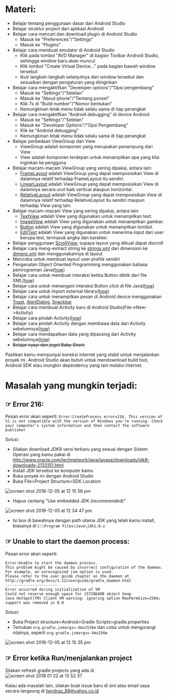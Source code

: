 # Materi:
* Belajar tentang penggunaan dasar dari Android Studio
* Belajar struktur project dari aplikasi Android
* Belajar cara mencari dan download plugin di Android Studio
  * Masuk ke "Preferences"/"Settings"
  * Masuk ke "Plugins"
* Belajar cara membuat emulator di Android Studio
  * Klik pada tombol "AVD Manager" di bagian Toolbar Android Studio, sehingga window baru akan muncul
  * Klik tombol "Create Virtual Device..." pada bagian bawah window tersebut
  * Ikuti langkah-langkah selanjutnya dari window tersebut dan sesuaikan dengan pengaturan yang diinginkan
* Belajar cara mengaktifkan "Developer options"/"Opsi pengembang"
  * Masuk ke "Settings"/"Setelan"
  * Masuk ke "About phone"/"Tentang ponsel"
  * Klik 7x di "Build number"/"Nomor bentukan"
  * Kemungkinan letak menu tidak selalu sama di tiap perangkat
* Belajar cara mengaktifkan "Android debugging" di device Android
  * Masuk ke "Settings"/"Setelan"
  * Masuk ke "Developer Options"/"Opsi Pengembang"
  * Klik ke "Android debugging"
  * Kemungkinan letak menu tidak selalu sama di tiap perangkat
* Belajar perbedaan ViewGroup dan View
  * ViewGroup adalah komponen yang merupakan penampung dari View
  * View adalah komponen terdepan untuk menampilkan apa yang kita inginkan ke pengguna
* Belajar macam-macam ViewGroup yang sering dipakai, antara lain:
  * [FrameLayout](https://github.com/hendrawd/iak3.3_beginner_pertemuan1/blob/master/app/src/main/res/layout/activity_frame_layout.xml) adalah ViewGroup yang dapat memposisikan View di dalamnya relatif terhadap FrameLayout itu sendiri.
  * [LinearLayout](https://github.com/hendrawd/iak3.3_beginner_pertemuan1/blob/master/app/src/main/res/layout/activity_linear_layout.xml) adalah ViewGroup yang dapat memposisikan View di dalamnya secara urut baik vertical ataupun horizontal.
  * [RelativeLayout](https://github.com/hendrawd/iak3.3_beginner_pertemuan1/blob/master/app/src/main/res/layout/activity_relative_layout.xml) adalah ViewGroup yang dapat memposisikan View di dalamnya relatif terhadap RelativeLayout itu sendiri maupun terhadap View yang lain.
* Belajar macam-macam View yang sering dipakai, antara lain:
  * [TextView](https://github.com/hendrawd/iak3.3_beginner_pertemuan1/blob/master/app/src/main/res/layout/activity_profile.xml#L21) adalah View yang digunakan untuk menampilkan text.
  * [ImageView](https://github.com/hendrawd/iak3.3_beginner_pertemuan1/blob/master/app/src/main/res/layout/activity_image_view.xml) adalah View yang digunakan untuk menampilkan gambar.
  * [Button](https://github.com/hendrawd/iak3.3_beginner_pertemuan1/blob/master/app/src/main/res/layout/activity_profile.xml#L39) adalah View yang digunakan untuk menampilkan tombol.
  * [EditText](https://github.com/hendrawd/iak3.3_beginner_pertemuan1/blob/master/app/src/main/res/layout/activity_profile.xml#L71) adalah View yang digunakan untuk menerima input dari user berupa text, termasuk angka dan karakter.
* Belajar penggunaan [ScrollView](https://github.com/hendrawd/iak3.3_beginner_pertemuan1/blob/master/app/src/main/res/layout/activity_profile.xml#L2), supaya layout yang dibuat dapat discroll
* Belajar cara meng-extract string ke [strings.xml](https://github.com/hendrawd/iak3.3_beginner_pertemuan1/blob/master/app/src/main/res/values/strings.xml) dan dimension ke [dimens.xml](https://github.com/hendrawd/iak3.3_beginner_pertemuan1/blob/master/app/src/main/res/values/dimens.xml) dan menggunakannya di layout
* Mencoba untuk membuat layout user profile sendiri
* Pengenalan Object Oriented Programming menggunakan bahasa pemrograman Java([how](https://github.com/hendrawd/MateriIndonesiaAndroidKejar-Beginner/tree/master/app/src/main/java/company/helloworld/oop))
* Belajar cara untuk membuat interaksi ketika Button diklik dari file XML([how](https://github.com/hendrawd/iak3.3_beginner_pertemuan1/blob/master/app/src/main/res/layout/activity_profile.xml#L42))
* Belajar cara untuk menangani interaksi Button click di file Java([how](https://github.com/hendrawd/iak3.3_beginner_pertemuan1/blob/master/app/src/main/java/company/helloworld/MainActivity.java#L25))
* Belajar cara untuk import external library([how](https://github.com/hendrawd/iak3.3_beginner_pertemuan1/blob/master/app/build.gradle#L28))
* Belajar cara untuk menampilkan pesan di Android device menggunakan [Toast](https://github.com/hendrawd/iak3.3_beginner_pertemuan1/blob/master/app/src/main/java/company/helloworld/MainActivity.java#L32), [AlertDialog](https://github.com/hendrawd/iak3.3_beginner_pertemuan1/blob/master/app/src/main/java/company/helloworld/MainActivity.java#L43), [Snackbar](https://github.com/hendrawd/iak3.3_beginner_pertemuan1/blob/master/app/src/main/java/company/helloworld/MainActivity.java#L37)
* Belajar cara membuat Activity baru di Android Studio(File->New->Activity)
* Belajar cara pindah Activity([how](https://github.com/hendrawd/iak3.3_beginner_pertemuan1/blob/master/app/src/main/java/company/helloworld/MainActivity.java#L48))
* Belajar cara pindah Activity dengan membawa data dari Activity sebelumnya([how](https://github.com/hendrawd/iak3.3_beginner_pertemuan1/blob/master/app/src/main/java/company/helloworld/MainActivity.java#L55))
* Belajar cara mendapatkan data yang dipassing dari Activity sebelumnya([how](https://github.com/hendrawd/iak3.3_beginner_pertemuan1/blob/master/app/src/main/java/company/helloworld/DetailActivity.java#L15))
* ~~Belajar nyayi dan joget Baby Shark~~

Pastikan kamu mempunyai koneksi internet yang stabil untuk menjalankan proyek ini. Android Studio akan butuh untuk mendownload build tool, Android SDK atau mungkin dependency yang lain melalui internet.

# Masalah yang mungkin terjadi:

## ☞ Error 216:

Pesan error akan seperti: `Error:CreateProcess error=216, This version of %1 is not compatible with the version of Windows you're running. Check your computer's system information and then contact the software publisher`

Solusi:

* Silakan download JDK8 versi terbaru yang sesuai dengan Sistem Operasi yang kamu pakai di http://www.oracle.com/technetwork/java/javase/downloads/jdk8-downloads-2133151.html
* Install JDK tersebut ke komputer kamu
* Buka proyek ini dengan Android Studio
* Buka File>Project Structure>SDK Location

![screen shot 2016-12-05 at 12 15 58 pm](https://cloud.githubusercontent.com/assets/9481791/20874547/83b71e14-bae5-11e6-944b-b7f4677a0cf2.png)

* Hapus centang "Use embedded JDK (recommended)"

![screen shot 2016-12-05 at 12 34 47 pm](https://cloud.githubusercontent.com/assets/9481791/20874695/e1fd774c-bae6-11e6-9122-a05792e23ad9.png)

* Isi box di bawahnya dengan path utama JDK yang telah kamu install, biasanya di `C:\Program Files\Java\jdk1.8.x`

## ☞ Unable to start the daemon process:

Pesan error akan seperti:
```
Error:Unable to start the daemon process.
This problem might be caused by incorrect configuration of the daemon.
For example, an unrecognized jvm option is used.
Please refer to the user guide chapter on the daemon at http://gradle.org/docs/1.12/userguide/gradle_daemon.html
-----------------------
Error occurred during initialization of VM
Could not reserve enough space for 1572864KB object heap
Java HotSpot(TM) Client VM warning: ignoring option MaxPermSize=256m; support was removed in 8.0
```

Solusi:

* Buka Project structure>Android>Gradle Scripts>gradle.properties
* Temukan `org.gradle.jvmargs=-Xmx1536m` dan coba untuk mengurangi nilainya, seperti `org.gradle.jvmargs=-Xmx256m`

![screen shot 2016-12-05 at 12 15 35 pm](https://cloud.githubusercontent.com/assets/9481791/20874546/81556d06-bae5-11e6-8aca-6e6dda331079.png)

## ☞ Error ketika Run/menjalankan project

Silakan refresh gradle projects yang ada di
![screen shot 2018 01 22 at 13 52 37](https://user-images.githubusercontent.com/9481791/35208686-23a3b000-ff7c-11e7-8e3c-2a1c203cee65.png)

Kalau ada masalah lain, silakan buat issue baru di sini atau email saya secara langsung di hendraz_88@yahoo.co.id

